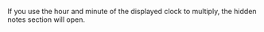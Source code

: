 If you use the hour and minute of the displayed clock to multiply, the hidden notes section will open.
